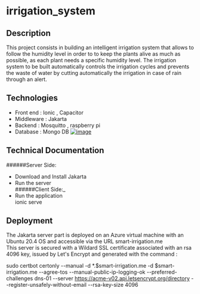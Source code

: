 # irrigation_system
## Description 
This project consists in building an intelligent irrigation system that allows to follow the humidity level in order to
to keep the plants alive as much as possible, as each plant needs a specific humidity level.
The irrigation system to be built automatically controls the irrigation cycles and prevents
the waste of water by cutting automatically the irrigation in case of rain through an alert.
## Technologies 
* Front end : Ionic , Capacitor 
* Middleware : Jakarta
* Backend : Mosquitto , raspberry pi 
* Database : Mongo DB
[![image](https://www.linkpicture.com/q/Sans-titre_22.png)](https://www.linkpicture.com/view.php?img=LPic63ca721373bfd1355904269)
## Technical Documentation  
 ######Server Side:
* Download and Install Jakarta 
* Run the server  
######Client Side:_
* Run the application  
  ionic serve 
 ## Deployment 
 The Jakarta server part is deployed on an Azure virtual machine with an Ubuntu 20.4 OS and accessible via the URL smart-irrigation.me  
 This server is secured with a Wildard SSL certificate associated with an rsa 4096 key, issued by Let's Encrypt and generated 
with the command :   

sudo certbot certonly --manual -d *.$smart-irrigation.me -d $smart-irrigation.me --agree-tos --manual-public-ip-logging-ok --preferred-challenges dns-01 
--server https://acme-v02.api.letsencrypt.org/directory --register-unsafely-without-email --rsa-key-size 4096
